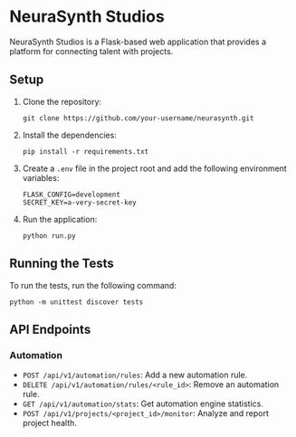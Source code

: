 # NeuraSynth Studios

NeuraSynth Studios is a Flask-based web application that provides a platform for connecting talent with projects.

## Setup

1.  Clone the repository:
    ```
    git clone https://github.com/your-username/neurasynth.git
    ```
2.  Install the dependencies:
    ```
    pip install -r requirements.txt
    ```
3.  Create a `.env` file in the project root and add the following environment variables:
    ```
    FLASK_CONFIG=development
    SECRET_KEY=a-very-secret-key
    ```
4.  Run the application:
    ```
    python run.py
    ```

## Running the Tests

To run the tests, run the following command:
```
python -m unittest discover tests
```

## API Endpoints

### Automation

-   `POST /api/v1/automation/rules`: Add a new automation rule.
-   `DELETE /api/v1/automation/rules/<rule_id>`: Remove an automation rule.
-   `GET /api/v1/automation/stats`: Get automation engine statistics.
-   `POST /api/v1/projects/<project_id>/monitor`: Analyze and report project health.
